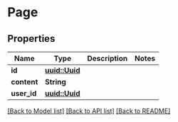 # Page

## Properties

Name | Type | Description | Notes
------------ | ------------- | ------------- | -------------
**id** | [**uuid::Uuid**](uuid::Uuid.md) |  | 
**content** | **String** |  | 
**user_id** | [**uuid::Uuid**](uuid::Uuid.md) |  | 

[[Back to Model list]](../README.md#documentation-for-models) [[Back to API list]](../README.md#documentation-for-api-endpoints) [[Back to README]](../README.md)



